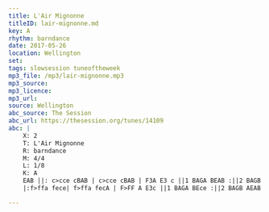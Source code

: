 ```yaml
---
title: L'Air Mignonne
titleID: lair-mignonne.md
key: A
rhythm: barndance
date: 2017-05-26
location: Wellington
set:
tags: slowsession tuneoftheweek
mp3_file: /mp3/lair-mignonne.mp3
mp3_source:
mp3_licence:
mp3_url:
source: Wellington
abc_source: The Session
abc_url: https://thesession.org/tunes/14109
abc: |
    X: 2
    T: L'Air Mignonne
    R: barndance
    M: 4/4
    L: 1/8
    K: A
    EAB ||: c>cce cBAB | c>cce cBAB | F3A E3 c ||1 BAGA BEAB :||2 BAGB ABce ||
    |:f>ffa fece| f>ffa fecA | F>FF A E3c ||1 BAGA BEce :||2 BAGB AEAB |]

---
```

